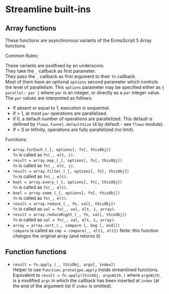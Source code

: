 
# Streamline built-ins
 
## Array functions  

These functions are asynchronous variants of the EcmaScript 5 Array functions.

Common Rules: 

These variants are postfixed by an underscore.  
They take the `_` callback as first parameter.  
They pass the `_` callback as first argument to their `fn` callback.  
Most of them have an optional `options` second parameter which controls the level of 
parallelism. This `options` parameter may be specified either as `{ parallel: par }` 
where `par` is an integer, or directly as a `par` integer value.  
The `par` values are interpreted as follows:

* If absent or equal to 1, execution is sequential.
* If > 1, at most `par` operations are parallelized.
* if 0, a default number of operations are parallelized. 
  This default is defined by `flows.funnel.defaultSize` (4 by default - see `flows` module).
* If < 0 or Infinity, operations are fully parallelized (no limit).

Functions:

* `array.forEach_(_[, options], fn[, thisObj])`  
  `fn` is called as `fn(_, elt, i)`.
* `result = array.map_(_[, options], fn[, thisObj])`  
  `fn` is called as `fn(_, elt, i)`.
* `result = array.filter_(_[, options], fn[, thisObj])`  
  `fn` is called as `fn(_, elt)`.
* `bool = array.every_(_[, options], fn[, thisObj])`  
  `fn` is called as `fn(_, elt)`.
* `bool = array.some_(_[, options], fn[, thisObj])`  
  `fn` is called as `fn(_, elt)`.
* `result = array.reduce_(_, fn, val[, thisObj])`  
  `fn` is called as `val = fn(_, val, elt, i, array)`.
* `result = array.reduceRight_(_, fn, val[, thisObj])`  
  `fn` is called as `val = fn(_, val, elt, i, array)`.
* `array = array.sort_(_, compare [, beg [, end]])`  
  `compare` is called as `cmp = compare(_, elt1, elt2)`
  Note: this function _changes_ the original array (and returns it)

## Function functions  

* `result = fn.apply_(_, thisObj, args[, index])`  
  Helper to use `Function.prototype.apply` inside streamlined functions.  
  Equivalent to `result = fn.apply(thisObj, argsWith_)` where `argsWith_` is 
  a modified `args` in which the callback has been inserted at `index` 
  (at the end of the argument list if `index` is omitted).
